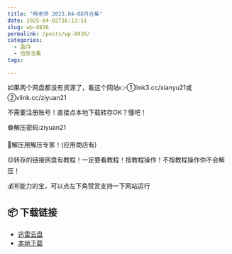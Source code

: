 ```yaml
---
title: "稀老师 2023.04-08月合集"
date: 2025-04-02T16:13:51
slug: wp-8836
permalink: /posts/wp-8836/
categories:
  - 盖📺
  - 恰饭合集
tags:

---
```


如果两个网盘都没有资源了，看这个网站👉①link3.cc/xianyu21或②vlink.cc/ziyuan21

不需要注册账号！直接点本地下载转存OK？懂吧！

🟢解压密码:ziyuan21

🔵解压用解压专家！(应用商店有)

🟡转存的链接网盘有教程！一定要看教程！按教程操作！不按教程操作你不会解压！

💰🈶能力的宝，可以点左下角赞赏支持一下网站运行

## 📦 下载链接
- [迅雷云盘](https://blziyuan21.com/pay-download/8836?key=907d68abfe&down_id=0)
- [本地下载](https://blziyuan21.com/pay-download/8836?key=907d68abfe&down_id=1)

